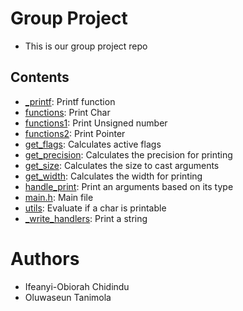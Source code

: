 # Group Project
* This is our group project repo

## Contents

- [_printf](./_printf.c): Printf function
- [functions](./functions.c): Print Char
- [functions1](./functions1.c): Print Unsigned number
- [functions2](./functions2.c): Print Pointer
- [get_flags](./get_flags.c): Calculates active flags
- [get_precision](./get_precison.c): Calculates the precision for printing
- [get_size](./get_size.c): Calculates the size to cast arguments
- [get_width](./get_width.c): Calculates the width for printing
- [handle_print](./handle_print.c): Print an arguments based on its type
- [main.h](./main.h): Main file
- [utils](./utils.c): Evaluate if a char is printable
- [_write_handlers](./write_handlers.c): Print a string

# Authors
* Ifeanyi-Obiorah Chidindu
* Oluwaseun Tanimola
